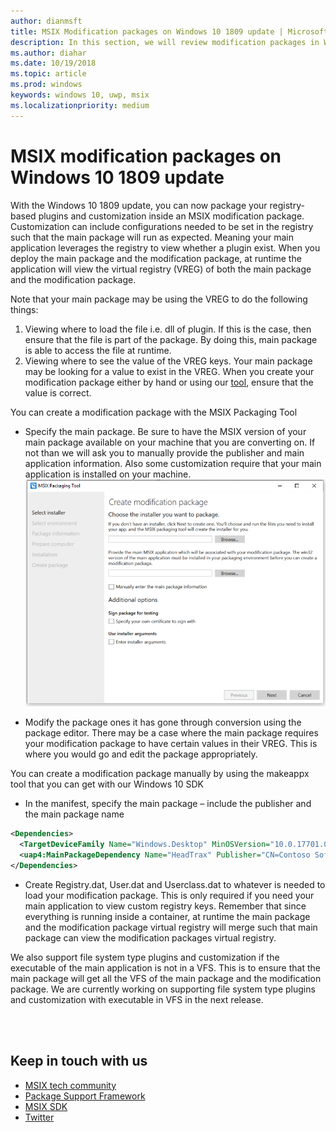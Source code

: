 ```yaml
---
author: dianmsft
title: MSIX Modification packages on Windows 10 1809 update | Microsoft Docs
description: In this section, we will review modification packages in Windows 10 1809 Update
ms.author: diahar
ms.date: 10/19/2018
ms.topic: article
ms.prod: windows
keywords: windows 10, uwp, msix
ms.localizationpriority: medium
---
```


# MSIX modification packages on Windows 10 1809 update 

With the Windows 10 1809 update, you can now package your registry-based plugins and customization inside an MSIX modification package. Customization can include configurations needed to be set in the registry such that the main package will run as expected. Meaning your main application leverages the registry to view whether a plugin exist. When you deploy the main package and the modification package, at runtime the application will view the virtual registry (VREG) of both the main package and the modification package. 

Note that your main package may be using the VREG to do the following things: 
1.	Viewing where to load the file i.e. dll of plugin. If this is the case, then ensure that the file is part of the package. By doing this, main package is able to access the file at runtime.  
2.	Viewing where to see the value of the VREG keys. Your main package may be looking for a value to exist in the VREG. When you create your modification package either by hand or using our [tool](https://www.microsoft.com/en-us/p/msix-packaging-tool/9n5lw3jbcxkf), ensure that the value is correct. 

You can create a modification package with the MSIX Packaging Tool 
-	Specify the main package. Be sure to have the MSIX version of your main package available on your machine that you are converting on. If not than we will ask you to manually provide the publisher and main application information. Also some customization require that your main application is installed on your machine.
![Modification Package MPT](images/MPT-mod-page.png)

-	Modify the package ones it has gone through conversion using the package editor. There may be a case where the main package requires your modification package to have certain values in their VREG. This is where you would go and edit the package appropriately. 

You can create a modification package manually by using the makeappx tool that you can get with our Windows 10 SDK
-	In the manifest, specify the main package – include the publisher and the main package name

```xml
<Dependencies>
  <TargetDeviceFamily Name="Windows.Desktop" MinOSVersion="10.0.17701.0" MaxVersionTest="12.0.0.0"/>
  <uap4:MainPackageDependency Name="HeadTrax" Publisher="CN=Contoso Software, O=Contoso Corporation, C=US" />
</Dependencies>
```
- Create Registry.dat, User.dat and Userclass.dat to whatever is needed to load your modification package. This is only required if you need your main application to view custom registry keys. Remember that since everything is running inside a container, at runtime the main package and the modification package virtual registry will merge such that main package can view the modification packages virtual registry.  

We also support file system type plugins and customization if the executable of the main application is not in a VFS. This is to ensure that the main package will get all the VFS of the main package and the modification package. We are currently working on supporting file system type plugins and customization with executable in VFS in the next release. 

<br>
<br>

<div class="container centered pageFooter">
    <h2>Keep in touch with us</h2>
    <ul class="links">
        <li>
            <a href="https://techcommunity.microsoft.com/t5/MSIX/ct-p/MSIX">
                MSIX tech community
            </a>
        </li>
        <li>
            <a href="https://github.com/Microsoft/MSIX-PackageSupportFramework/issues">
                Package Support Framework
            </a>
        </li>
        <li>
            <a href="https://github.com/Microsoft/msix-packaging/issues">
                MSIX SDK
            </a>
        </li>
        <li>
            <a href="https://twitter.com/#!/search/realtime/%23msix">
                Twitter
            </a>
        </li>            
    </ul>
</div>

